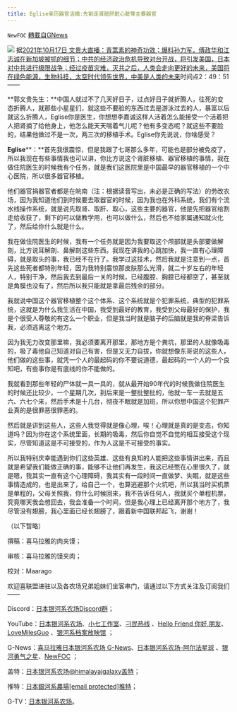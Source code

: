 ```yaml
---
title: Eglise亲历器官活摘:先割走肾脏肝脏心脏等主要器官
---
```

`NewFOC` [轉載自GNews](https://gnews.org/zh-hans/1601408/)

![](https://assets.gnews.org/wp-content/uploads/2021/10/srchttp___img1.cache_.netease.com_catchpic_C_CA_CA3A80ADD0923B3AA0DC002649DC25F6.jpgreferhttp___img1.cache_.netease_副本.jpg)
据[2021年10月17日 文贵大直播：青蒿素的神奇功效；爆料孙力军，傅政华和江志诚在新加坡被抓的细节；中共的经济政治危机导致对台开战，将引发美国，日本对中共进行极限战争；经过疫苗灾难，灭共之后，人类会走向更好的未来，美国将在绿色能源，生物科技，太空时代领先世界，中美是人类的未来](https://gtv.org/video/id=616c1823304e992109b65281)时间点2：49：51——

**郭文贵先生：**中国人就过不了几天好日子，过点好日子就折腾人，往死的变态折腾人，就那些小星星们，就这些不要脸的东西过去是游泳过去的人，暴富以后就这么折腾人，Eglise你是医生，你想想李嘉诚这样人活着怎么能接受一个活着把人把肾摘了给他身上，他怎么能天天喘着气儿呢？他有多变态呢？就这些不要脸的，结果他做过不是一次，两三次的移植手术。Eglise你先说说，你啥感受？

**Eglise****：**首先我很震惊，但是我跟了七哥那么多年，可能也是部分被免疫了，所以我现在有些事情我也可以讲，你比方说这个肾脏移植、器官移植的事情，我在做住院医生的时候我有个任务，就是我们这医院里是中国最早的器官移植的一个中心医院，所以很多器官移植。

他们器官捐器官者都是在皖南（注：根据读音写出，未必是正确的写法）的劳改农场，因为我知道他们到时候要去取器官的时候，因为我也在外科系统，我们有个流水线操作系统，就是说先取肾、取肝、取心，这些主要的器官，他是先把器官给割走给收获了，剩下的可以做教学用，也可以做什么，然后也不给家属通知就火化了，然后给你什么就是什么。

我在做住院医生的时候，我有一个任务就是因为我要取这个颅部就是头部要做解剖，比方说耳解剖、鼻解剖这些东西。我现在讲我的心跳加快，我一直有心理障碍，就是取头的事，我已经不在行了。我学过这技术，然后我就是注意到一点，首先这些死者都特别年轻，因为我特别震惊那皮肤那么光滑，就二十岁左右的年轻人，特别干净，然后我去到最后一关的时候，已经腹腔、胸腔已经都空了，甚至就是角膜也没有了，然后所以我只能就是拿最后残余的部分。

我就说中国这个器官移植整个这个体系、这个系统就是个犯罪系统，典型的犯罪系统，这就是为什么我生活在中国，我受到最好的教育，我受到父母最好的保护，我是个很受人尊敬的有这么一个职业，但是我当时就是脑子的后脑就是我的脊梁告诉我，必须逃离这个地方。

因为我无力改变那里嘛，我必须要离开那里，那地方是个粪坑，那里的人就像吸毒的，吸了毒他自己知道对自己有害，但是又无力自拔，你就想像东哥说的这些人，他们做的这些事，就凭一个人的最起码的你不要说道德，最起码的一个人的一个良知吧，有些事你是有底线的你不能做的。

我就看到那些年轻的尸体就一具一具的，就从最开始90年代的时候我做住院医生的时候还比较少，一个星期几次，到后来是一整批整批的，他就一车一去就是五六、六七个来，然后手术是十几台，彻夜不眠就是加班，所以你想中国这个犯罪产业真的是很罪恶很罪恶的。

然后就是讲到这些人，这些人我觉得就是像心理，唉！心理就是真的是变态，你知道吗？因为你在这个系统里面，长期的吸毒，然后你自觉不自觉的相互接受这个现实，尽管知道这是不可接受的，作为人这是不可接受的事实。

所以我特别庆幸能遇到你们这些英雄、这些有良知的人能把这些事情讲出来，而且就是希望我们能做正确的事，能够不让他们再发生，我这已经憋在心里很久了，就是嗯，我其实一直有这个心理障碍，我其实有一段时间一直做梦、失眠，就是这些事情造成的，也是出来了，给自己一个，也算逃避那个火坑吧，所以我当时买机票是单程的，父母关照我，你什么时候回来，我不告诉任何人，我就买个单程机票，究竟哪天我会想回去，我会准备一个时间，但是我心理上已经离开那个地方了，我尽管没有翅膀，我心里面已经长翅膀了，跟着新中国联邦起飞，谢谢！

（以下暂略）

撰稿：喜马拉雅的肉夹馍；

审核：喜马拉雅的馍夹肉；

校对：Maarago

欢迎喜联盟进驻以及各农场兄弟姐妹们坐客串门，请通过以下方式关注及订阅我们——

Discord：[日本银河系农场Discord群](https://discord.com/channels/805765245758472202/851632878567948351)；

YouTube：[日本银河系农场](https://www.youtube.com/c/%E9%93%B6%E6%B2%B3%E7%B3%BB%E5%86%9C%E5%9C%BA%E6%97%A5%E6%9C%AC)、[小七工作室](https://www.youtube.com/channel/UCpJIF2wIaqb4VBqF3-V_7KA/videos)、[刁民热线](https://www.youtube.com/channel/UCybJyCc-WPhvAXHnjoh06SQ) 、[Hello Friend 你好,朋友](https://www.youtube.com/channel/UCTc1E9DAHXliBuHIveYORjQ/featured)、[LoveMilesGuo](https://www.youtube.com/channel/UCyiz6hoABmlKpBWGhUbEfvw) 、[银河系档案放映馆](https://www.youtube.com/channel/UCJ0FJt00cutaMfhE2kuXd3A) ；

G-News：[喜马拉雅日本银河系农场 G-News](https://gnews.org/zh-hans/author/jgalaxy2021/)、[日本银河系农场-阿尔法星球](https://gnews.org/zh-hans/author/galaxyalphaplanet/) 、[银河勇气之星](https://gnews.org/zh-hans/author/yinyongqi/)、[NewFOC](https://gnews.org/zh-hans/author/newfoc/) ；

盖特：[日本银河系农场@himalayajgalaxy盖特](https://www.gettr.com/user/himalayajgalaxy)；

推特：[日本銀河系農場\[email protected\]推特](https://twitter.com/HJapanGalaxyII)；

G-TV：[日本银河系农场](https://gtv.org/user/60c0168b8ce6da73c416c24b#home)。
